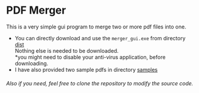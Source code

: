 # PDF Merger

This is a very simple gui program to merge two or more 
pdf files into one.<br>
- You can directly download and use the `merger_gui.exe` from directory [dist](https://github.com/s-shifat/mrg-pdf/tree/main/dist) <br> 
  Nothing else is needed to be downloaded. <br>
  *you might need to disable your anti-virus application, before downloading.
- I have also provided two sample pdfs in directory [samples](https://github.com/s-shifat/mrg-pdf/tree/main/samples) <br>
###### Also if you need, feel free to clone the repository to modify the source code.

